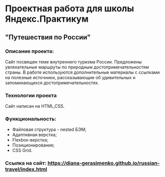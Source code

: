 # Проектная работа для школы Яндекс.Практикум
## "Путешествия по России"

### Описание проекта:
Сайт посвящен теме внутреннего туризма России. Предложены увлекательные маршруты по природным достопримечательностям страны. В работе используются дополнительные материалы с ссылками на полезные источники, рассказывающие об удивительных и запоминающихся достопримечательностях.

### Технологии проекта
Сайт написан на HTML,CSS.

### Функциональность:
* Файловая структура - nested БЭМ;
* Адаптивная верстка;
* Flexbox-верстка;
* Позиционирование;
* CSS Grid.
### Ссылка на сайт: https://diana-gerasimenko.github.io/russian-travel/index.html


